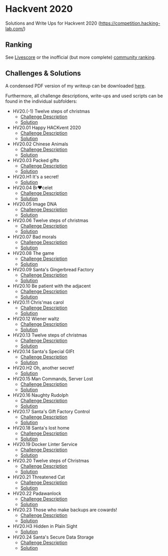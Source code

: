 # Hackvent 2020

Solutions and Write Ups for Hackvent 2020 (https://competition.hacking-lab.com/)

## Ranking

See [Livescore](https://ranking.competition.hacking-lab.com/) or the inofficial (but more complete) [community ranking](https://hackvent-stats.herokuapp.com/).

## Challenges & Solutions

A condensed PDF version of my writeup can be downloaded [here](./HACKvent%2020%20Writeup.pdf).

Furthermore, all challenge descriptions, write-ups and used scripts can be found in the individual subfolders:

- HV20.(-1) Twelve steps of christmas
  - [Challenge Description](./-1/README.md)
  - [Solution](./-1/solution.md)
- HV20.01 Happy HACKvent 2020
  - [Challenge Description](./01/README.md)
  - [Solution](./01/solution.md)
- HV20.02 Chinese Animals
  - [Challenge Description](./02/README.md)
  - [Solution](./02/solution.md)
- HV20.03 Packed gifts
  - [Challenge Description](./03/README.md)
  - [Solution](./03/solution.md)
- HV20.H1 It's a secret!
  - [Solution](./03/solution.md#hv20h1-its-a-secret)
- HV20.04 Br❤️celet
  - [Challenge Description](./04/README.md)
  - [Solution](./04/solution.md)
- HV20.05 Image DNA
  - [Challenge Description](./05/README.md)
  - [Solution](./05/solution.md)
- HV20.06 Twelve steps of christmas
  - [Challenge Description](./06/README.md)
  - [Solution](./06/solution.md)
- HV20.07 Bad morals
  - [Challenge Description](./07/README.md)
  - [Solution](./07/solution.md)
- HV20.08 The game
  - [Challenge Description](./08/README.md)
  - [Solution](./08/solution.md)
- HV20.09 Santa's Gingerbread Factory
  - [Challenge Description](./09/README.md)
  - [Solution](./09/solution.md)
- HV20.10 Be patient with the adjacent
  - [Challenge Description](./10/README.md)
  - [Solution](./10/solution.md)
- HV20.11 Chris'mas carol
  - [Challenge Description](./11/README.md)
  - [Solution](./11/solution.md)
- HV20.12 Wiener waltz
  - [Challenge Description](./12/README.md)
  - [Solution](./12/solution.md)
- HV20.13 Twelve steps of christmas
  - [Challenge Description](./13/README.md)
  - [Solution](./13/solution.md)
- HV20.14 Santa's Special GIFt
  - [Challenge Description](./14/README.md)
  - [Solution](./14/solution.md)
- HV20.H2 Oh, another secret!
  - [Solution](./14/solution.md#hv20h2-oh-another-secret)
- HV20.15 Man Commands, Server Lost
  - [Challenge Description](./15/README.md)
  - [Solution](./15/solution.md)
- HV20.16 Naughty Rudolph
  - [Challenge Description](./16/README.md)
  - [Solution](./16/solution.md)
- HV20.17 Santa's Gift Factory Control
  - [Challenge Description](./17/README.md)
  - [Solution](./17/solution.md)
- HV20.18 Santa's lost home
  - [Challenge Description](./18/README.md)
  - [Solution](./18/solution.md)
- HV20.19 Docker Linter Service
  - [Challenge Description](./19/README.md)
  - [Solution](./19/solution.md)
- HV20.20 Twelve steps of Christmas
  - [Challenge Description](./20/README.md)
  - [Solution](./20/solution.md)
- HV20.21 Threatened Cat
  - [Challenge Description](./21/README.md)
  - [Solution](./21/solution.md)
- HV20.22 Padawanlock
  - [Challenge Description](./22/README.md)
  - [Solution](./22/solution.md)
- HV20.23 Those who make backups are cowards!
  - [Challenge Description](./23/README.md)
  - [Solution](./23/solution.md)
- HV20.H3 Hidden in Plain Sight
  - [Solution](./23/solution.md#hv20h3-hidden-in-plain-sight)
- HV20.24 Santa's Secure Data Storage
  - [Challenge Description](./24/README.md)
  - [Solution](./24/solution.md)
